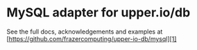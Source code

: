 # MySQL adapter for upper.io/db

See the full docs, acknowledgements and examples at
[https://github.com/frazercomputing/upper-io-db/mysql][1]

[1]: https://github.com/frazercomputing/upper-io-db/mysql

